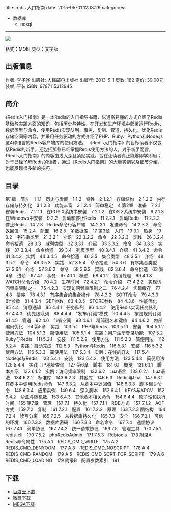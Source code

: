 title: redis 入门指南
date: 2015-05-01 12:18:29
categories:
  - 数据库
    - nosql
---

![](http://img3.douban.com/lpic/s26559363.jpg)

格式：MOBI
类型：文字版

<!--more-->

## 出版信息 ##

作者: 李子骅 
出版社: 人民邮电出版社
出版年: 2013-5-1
页数: 182
定价: 39.00元
装帧: 平装
ISBN: 9787115312945

## 简介 ##

《Redis入门指南》是一本Redis的入门指导书籍，以通俗易懂的方式介绍了Redis基础与实践方面的知识，包括历史与特性、在开发和生产环境中部署运行Redis、数据类型与命令、使用Redis实现队列、事务、复制、管道、持久化、优化Redis存储空间等内容，并采用任务驱动的方式介绍了PHP、Ruby、Python和Node.js这4种语言的Redis客户端库的使用方法。
《Redis入门指南》的目标读者不仅包括Redis的新手，还包括那些已经掌握Redis使用方法的人。对于新手而言，《Redis入门指南》的内容由浅入深且紧贴实践，旨在让读者真正能够即学即用；对于已经了解Redis的读者，通过《Redis入门指南》的大量实例以及细节介绍，也能发现很多新的技巧。

## 目录 ##

第1章　简介　1
1.1　历史与发展　1
1.2　特性　2
1.2.1　存储结构　2
1.2.2　内存存储与持久化　3
1.2.3　功能丰富　3
1.2.4　简单稳定　4
第2章　准备　7
2.1　安装Redis　7
2.1.1　在POSIX系统中安装　7
2.1.2　在OS X系统中安装　8
2.1.3　在Windows中安装　9
2.2　启动和停止Redis　11
2.2.1　启动Redis　11
2.2.2　停止Redis　14
2.3　Redis命令行客户端　14
2.3.1　发送命令　14
2.3.2　命令返回值　15
2.4　配置　16
2.5　多数据库　17
第3章　入门　19
3.1　热身　19
3.2　字符串类型　21
3.2.1　介绍　22
3.2.2　命令　22
3.2.3　实践　26
3.2.4　命令拾遗　28
3.3　散列类型　32
3.3.1　介绍　33
3.3.2　命令　34
3.3.3　实践　37
3.3.4　命令拾遗　39
3.4　列表类型　40
3.4.1　介绍　41
3.4.2　命令　41
3.4.3　实践　44
3.4.5　命令拾遗　46
3.5　集合类型　48
3.5.1　介绍　48
3.5.2　命令　49
3.5.3　实践　52
3.5.4　命令拾遗　54
3.6　有序集合类型　57
3.6.1　介绍　57
3.6.2　命令　58
3.6.3　实践　62
3.6.4　命令拾遗　63
第4章　进阶　67
4.1　事务　67
4.1.1　概述　68
4.1.2　错误处理　69
4.1.3　WATCH命令介绍　70
4.2　生存时间　72
4.2.1　命令介绍　73
4.2.2　实现访问频率限制之一　75
4.2.3　实现访问频率限制之二　76
4.2.4　实现缓存　77
4.3　排序　78
4.3.1　有序集合的集合操作　78
4.3.2　SORT命令　79
4.3.3　BY参数　81
4.3.4　GET参数　83
4.3.5　STORE参数　84
4.3.6　性能优化　85
4.4　消息通知　85
4.4.1　任务队列　86
4.4.2　使用Redis实现任务队列　87
4.4.3　优先级队列　88
4.4.4　“发布/订阅”模式　90
4.4.5　按照规则订阅　91
4.5　管道　92
4.6　节省空间　93
4.6.1　精简键名和键值　94
4.6.2　内部编码优化　94
第5章　实践　103
5.1　PHP与Redis　103
5.1.1　安装　104
5.1.2　使用方法　104
5.1.3　简便用法　105
5.1.4　实践：用户注册登录功能　107
5.2　Ruby与Redis　111
5.2.1　安装　111
5.2.2　使用方法　111
5.2.3　简便用法　112
5.2.4　实践：自动完成　112
5.3　Python与Redis　116
5.3.1　安装　116
5.3.2　使用方法　116
5.3.3　简便用法　117
5.3.4　实践：在线的好友　117
5.4　Node.js与Redis　123
5.4.1　安装　123
5.4.2　使用方法　123
5.4.3　简便用法　125
5.4.4　实践：IP地址查询　127
第6章　脚本　131
6.1　概览　131
6.1.1　脚本介绍　132
6.1.2　实例：访问频率限制　132
6.2　Lua语言　133
6.2.1　Lua语法　134
6.2.2　标准库　143
6.2.3　其他库　146
6.3　Redis与Lua　147
6.3.1　在脚本中调用Redis命令　147
6.3.2　从脚本中返回值　148
6.3.3　脚本相关命令　148
6.3.4　应用实例　149
6.4　深入脚本　152
6.4.1　KEYS与ARGV　152
6.4.2　沙盒与随机数　153
6.4.3　其他脚本相关命令　154
6.4.4　原子性和执行时间　155
第7章　管理　157
7.1　持久化　157
7.1.1　RDB方式　157
7.1.2　AOF方式　159
7.2　复制　161
7.2.1　配置　161
7.2.2　原理　163
7.2.3 图结构　164
7.2.4　读写分离　165
7.2.5　从数据库持久化　165
7.3　安全　166
7.3.1　可信的环境　166
7.3.2　数据库密码　166
7.3.3　命名命令　167
7.4　通信协议　167
7.4.1　简单协议　167
7.4.2　统一请求协议　169
7.5　管理工具　170
7.5.1　redis-cli　170
7.5.2　phpRedisAdmin　171
7.5.3　Rdbtools　173
附录A　Redis命令属性　175
A.1　REDIS_CMD_WRITE　175
A.2　REDIS_CMD_DENYOOM　177
A.3　REDIS_CMD_NOSCRIPT　178
A.4　REDIS_CMD_RANDOM　179
A.5　REDIS_CMD_SORT_FOR_SCRIPT　179
A.6　REDIS_CMD_LOADING　179
附录B　配置参数索引　181

## 下载 ##

+ [百度云下载](http://pan.baidu.com/s/1jGw12XS)
+ [微盘下载](http://vdisk.weibo.com/s/aADaW4YRP60h0)
+ [MEGA下载](https://mega.co.nz/#!rdl1yYCS!fPx0Ph_2M1wF-mEGtH_gq4E0sD7kiGNuny-ihOnHQ6I)
